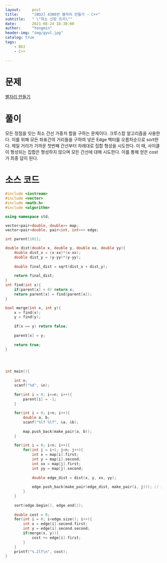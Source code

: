 ```yaml
---
layout:     post
title:      "[BOJ] 4386번 별자리 만들기 - C++"
subtitle:   " \"최소 신장 트리\""
date:       2021-08-24 18:30:00
author:     "Yongmin"
header-img: "img/gyul.jpg"
catalog: true
tags:
    - BOJ
    - C++
  
---
```


# 문제
[별자리 만들기](https://www.acmicpc.net/problem/4386)

# 풀이

모든 정점을 잇는 최소 간선 가중치 합을 구하는 문제이다. 크루스칼 알고리즘을 사용한다. 이를 위해 모든 좌표간의 거리들을 구하여 넣은 Edge 벡터를 오름차순으로 sort한다.
제일 거리가 가까운 첫번째 간선부터 차례대로 집합 형성을 시도한다. 이 때, 사이클이 형성되는 집합은 형성하지 않으며 모든 간선에 대해 시도한다.
이를 통해 얻은 cost가 최종 답이 된다.

# 소스 코드

```c++
#include <iostream>
#include <vector>
#include <math.h>
#include <algorithm>

using namespace std;

vector<pair<double, double>> map;
vector<pair<double, pair<int, int>>> edge;

int parent[101];

double dist(double x, double y, double xx, double yy){
    double dist_x = (x-xx)*(x-xx);
    double dist_y = (y-yy)*(y-yy);
    
    double final_dist = sqrt(dist_x + dist_y);
    
    return final_dist;
}
int find(int x){
    if(parent[x] < 0) return x;
    return parent[x] = find(parent[x]);
}

bool merge(int x, int y){
    x = find(x);
    y = find(y);
    
    if(x == y) return false;
    
    parent[x] = y;
    
    return true;
}




int main(){
    
    int n;
    scanf("%d", &n);
    
    for(int i = 0; i<=n; i++){
        parent[i] = -1;
    }
    
    for(int i = 0; i<n; i++){
        double a, b;
        scanf("%lf %lf", &a, &b);
        
        map.push_back(make_pair(a, b));
    }
    
    for(int i = 0; i<n; i++){
        for(int j = i+1; j<n; j++){
            int x = map[i].first;
            int y = map[i].second;
            int xx = map[j].first;
            int yy = map[j].second;
            
            double edge_dist = dist(x, y, xx, yy);
            
            edge.push_back(make_pair(edge_dist, make_pair(i, j))); // i번째 좌표와 j번째 좌표의 거리
        }
    }
    
    sort(edge.begin(), edge.end());
    
    double cost = 0;
    for(int i = 0; i<edge.size(); i++){
        int x = edge[i].second.first;
        int y = edge[i].second.second;
        if(merge(x, y)){
            cost += edge[i].first;
        }
    }
    printf("%.2lf\n", cost);
}
  
```
